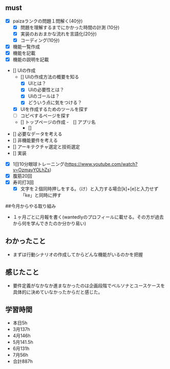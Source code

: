 
## must
- [x] paizaランクの問題１問解く(40分)
  - [x] 問題を理解するまでにかかった時間の計測 (10分)
  - [x] 実装のおおまかな流れを言語化(20分)
  - [x] コーディング(10分)
- [x] 機能一覧作成
 - [x] 機能を記載
 - [x] 機能の説明を記載
- [] UIの作成
  - [] UIの作成方法の概要を知る
    - [x] UIとは？
    - [x] UIの必要性とは？
    - [x] UIのゴールは？
    - [x] どういう点に気をつける？ 
  - [x] UIを作成するためのツールを探す
  - [ ] コピペするページを探す
  - [] トップページの作成
    -　[] アプリ名
    - []
- [] 必要なデータを考える
- [] 非機能要件を考える
- [] アーキテクチャ選定と技術選定
- [] 実装
- [x] 1日10分眼球トレーニング(https://www.youtube.com/watch?v=OzmayYOLhZs)
- [x] 腹筋20回
- [x] 寿司打3回
  - [x] 文字を２個同時押しをする。（け）と入力する場合[k]+[e]と入力せず「ke」と同時に押す

##今月からやる取り組み
- １ヶ月ごとに月報を書く(wantedlyのプロフィールに載せる。その方が過去から何を学んできたのか分かり易い)



## わかったこと
- まずは行動シナリオの作成してからどんな機能がいるのかを把握

## 感じたこと
- 要件定義がなかなか進まなかったのは企画段階でペルソナとユースケースを具体的に決めていなかったからだと感じた。
## 学習時間
  - 本日5h
  - 3月137h
  - 4月146h
  - 5月141.5h
  - 6月131h
  - 7月56h
  - 合計887h
    

